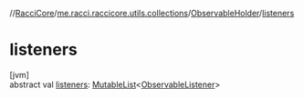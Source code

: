 //[RacciCore](../../../index.md)/[me.racci.raccicore.utils.collections](../index.md)/[ObservableHolder](index.md)/[listeners](listeners.md)

# listeners

[jvm]\
abstract val [listeners](listeners.md): [MutableList](https://kotlinlang.org/api/latest/jvm/stdlib/kotlin.collections/-mutable-list/index.html)&lt;[ObservableListener](../index.md#1056729540%2FClasslikes%2F-1216412040)&gt;

